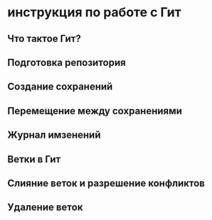 # инструкция по работе с Гит

## Что тактое Гит?

## Подготовка репозитория

## Создание сохранений

## Перемещение между сохранениями

## Журнал имзенений

## Ветки в Гит

## Слияние веток и разрешение конфликтов

## Удаление веток